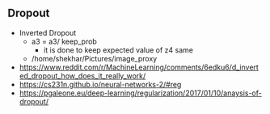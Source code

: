 
## Dropout
- Inverted Dropout
	- a3 = a3/ keep_prob
		- it is done to keep expected value of z4 same
	- /home/shekhar/Pictures/image_proxy
- https://www.reddit.com/r/MachineLearning/comments/6edku6/d_inverted_dropout_how_does_it_really_work/
- https://cs231n.github.io/neural-networks-2/#reg
- https://pgaleone.eu/deep-learning/regularization/2017/01/10/anaysis-of-dropout/